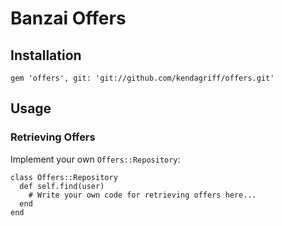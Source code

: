 # Banzai Offers

## Installation

```
gem 'offers', git: 'git://github.com/kendagriff/offers.git'
```

## Usage

### Retrieving Offers

Implement your own `Offers::Repository`:

```
class Offers::Repository
  def self.find(user)
    # Write your own code for retrieving offers here...
  end
end
```
